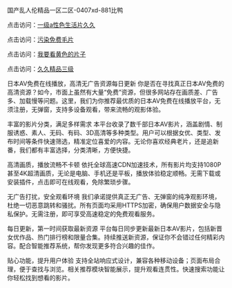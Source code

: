 国产乱人伦精品一区二区-0407xd-881比鸭


点击访问：<a href="https://fdhf-454.pages.dev/">一级a性色生活片久久</a>

点击访问：<a href="https://cfad.pages.dev/">污染免费毛片</a>

点击访问：<a href="https://gfd-5xg.pages.dev/">我要看黄色的片子</a>

点击访问：<a href="https://gsd-agv.pages.dev/">久久精品三级</a>


日本AV免费在线播放，高清无广告资源每日更新
你是否在寻找真正日本AV免费的高清资源？如今，市面上虽然有大量“免费”资源，但很多网站存在画质差、广告多、加载慢等问题。这里，我们为你推荐最优质的日本AV免费在线播放平台，无须注册，无弹窗，支持多设备观看，带来流畅的观影体验。

丰富的影片分类，满足多样需求
本平台收录了数千部日本AV影片，涵盖剧情、制服诱惑、素人、无码、有码、3D高清等多种类型。用户可以根据女优、类型、发布时间等条件快速筛选，精准定位喜爱的内容。无论你喜欢经典老片，还是追新番，我们都有丰富选择，分类清晰，方便快捷。

高清画质，播放流畅不卡顿
依托全球高速CDN加速技术，所有影片均支持1080P甚至4K超清画质，无论是电脑、手机还是平板，播放体验稳定顺畅。无需下载或安装插件，点击即可在线观看，免除繁琐步骤。

无广告打扰，安全观看环境
我们承诺提供真正无广告、无弹窗的纯净观影环境，杜绝一切恶意跳转和骚扰。所有页面均采用HTTPS加密，确保用户数据安全与隐私保护。无需注册，即可享受高速稳定的免费观看服务。

每日更新，第一时间获取最新资源
平台每日同步更新最新日本AV影片，包括新晋女优作品、热门排行榜和限量合集。持续推送新资源，保证你不会错过任何精彩内容。配合智能推荐系统，帮你发现更多符合兴趣的佳作。

贴心功能，提升用户体验
支持全站响应式设计，兼容各种移动设备；页面布局合理，便于查找与浏览。相关推荐模块智能展示，提升观看连贯性。快速搜索功能让你轻松找到想看的影片。



<span style="display:none;">[Canonical link](https://github.com/xd4725/19634 ）</span>

